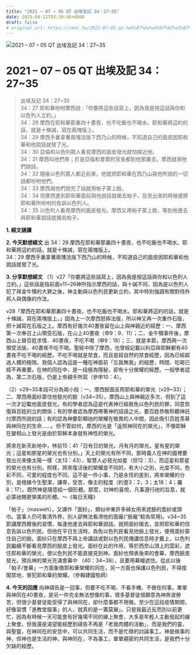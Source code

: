 ```yaml
---
title: "2021 – 07 – 05 QT 出埃及記 34：27~35"
date: 2025-04-12T03:39:46+0800
draft: false
# original_url: https://cmtc.tw/2021-07-05-qt-%e5%87%ba%e5%9f%83%e5%8f%8a%e8%a8%98-34%ef%bc%9a2735
---
```


![2021 – 07 – 05 QT 出埃及記 34：27\~35](/images/qt.jpg   "2021 – 07 – 05 QT 出埃及記 34：27\~35")

# 2021 – 07 – 05 QT 出埃及記 34：27\~35

> 出埃及記 34：27\~35  
> 34：27 耶和華吩咐摩西說：「你要將這些話寫上，因為我是按這話與你和以色列人立約。」  
> 34：28 摩西在耶和華那裏四十晝夜，也不吃飯也不喝水。耶和華將這約的話，就是十條誡，寫在兩塊版上。  
> 34：29 摩西手裏拿著兩塊法版下西乃山的時候，不知道自己的面皮因耶和華和他說話就發了光。  
> 34：30 亞倫和以色列眾人看見摩西的面皮發光就怕挨近他。  
> 34：31 摩西叫他們來；於是亞倫和會眾的官長都到他那裏去，摩西就與他們說話。  
> 34：32 隨後以色列眾人都近前來，他就把耶和華在西乃山與他所說的一切話都吩咐他們。  
> 34：33 摩西與他們說完了話就用帕子蒙上臉。  
> 34：34 但摩西進到耶和華面前與他說話就揭去帕子，及至出來的時候便將耶和華所吩咐的告訴以色列人。  
> 34：35 以色列人看見摩西的面皮發光。摩西又用帕子蒙上臉，等到他進去與耶和華說話就揭去帕子。

**1. 經文誦讀**

**2.  今天默想經文**
出 34：28 摩西在耶和華那裏四十晝夜，也不吃飯也不喝水。耶和華將這約的話，就是十條誡，寫在兩塊版上。  
34：29 摩西手裏拿著兩塊法版下西乃山的時候，不知道自己的面皮因耶和華和他說話就發了光。

**3. 分享默想經文**
（1）v27「你要將這些話寫上，因為我是按這話與你和以色列人立約。」這些話是指前面v11\~26神所指示摩西的話，與十誡不同，因為是以色列人犯了拜金牛犢的大罪之後，神主動與以色列民更新立約，其中特別強調有關對待外邦人與偶像的作法。

v28「摩西在耶和華那裏四十晝夜，也不吃飯也不喝水。耶和華將這約的話，就是十條誡，寫在兩塊版上。」因為上一次摩西怒摔法版，所以神又再一次重作石版，把十誡寫在石版之上。摩西有好幾次40晝夜留在山上與神親近的經歷：一、摩西第一次奉召上山領受石版，在山上40晝夜（申9：9、11）；二、金牛犢事件後，摩西山上替百姓求情．40晝夜，不吃不喝（申9：18）；三、就是本節，摩西再一次領受法版，40晝夜不吃不喝。聖經中除了摩西，也曾經記載以利亞與耶穌都有40晝夜不吃不喝的經歷。不吃不喝就是禁食，而且是超自然的禁食經歷，因為已經超過人體的極限。我個人認為這是一種在神面前「忘我無我」的經歷，時間、吃喝已經不再重要。在神的同在中，是一段極為隱秘，卻有十分榮耀的經歷。一般學者認為，第二次石版，仍是上帝親手所寫（參申10：4）。

（2）v29\~35本段可分為兩小段：一、摩西臉面反照耶和華的榮光（v29\~33）；二、摩西用面紗蒙住他發光的臉（v34\~35）。摩西山上與神親近多次，但到了這一次才記載他面皮發光，有的學者認為這是代表神已經赦免以色列民的罪，同意恢復與百姓的立約關係；有的學者認為摩西帶著神的話語之光，要百姓恭敬聆聽神託付摩西所說的話；有的認為神要彰顯祂的榮耀在敬畏的人中間，因此吸引百姓羡慕與神同在的生命……。但不管如何，摩西的光是「返照神同在的榮光」，不像耶穌在變相山上發光是由於耶穌本身就有神性的榮光。

將來在新天新地中，林前15：41「日有日的榮光，月有月的榮光，星有星的榮光；這星和那星的榮光也有分別。」天上的榮光有所不同，那時義人在神的國裡要發出光來像太陽一樣（太13：43），智慧人必發光如星（但12：3），而這星和那星的榮光也有分別。照樣，將來復活後的榮耀是不同的，有大小之別，光度不同，色彩不同，可愛的程度也不同。這不是一件小事，乃是永恆的差別，將來榮耀的分別，是根據今生聖潔，謙卑，受苦，像主的程度（約壹3：2，3；太18：4；羅8：17）。既然神是隨意給一個形體。那麼，討神的喜悅，凡事遵行祂的旨意，就必蒙祂賜更榮美的形體。～《每日天糧》

「帕子」（masweh），又譯作「面紗」，類似中東許多婦女用來遮臉的面紗或頭巾。當事人仍可看清外界，別人卻無法看清他的面龐(“臉龐”較為常用)。v34\~35節講摩西爾後的習慣，每逢他進去與耶和華說話，就把面紗揭去，並把耶和華的信息告訴以色列民。但他在平日生活時，為免以色列民看見他臉上發光，便用面紗蒙住自己的臉。面紗只在摩西不與上帝講話或對以色列民傳講信息時才戴上，以色列民繼續不斷看見摩西的臉皮上發光。面紗在此的作用，等於西奈山頂上的雲彩，遮住耶和華的榮光，使以色列民不能直接見到神。面紗也預表後來的會幕，摩西臉皮發光，預兆神的榮光充滿會幕中 （40：34\~38），且要用幕幔遮住。從此以後「帕子/會幕」一方面象徵耶和華榮耀的同在，另一方面也保護以色列民，不得擅闖禁地，冒犯耶和華的榮耀。（參賴建國牧師）

**4. 今天的回應**
向神禱告是一回事，但要不吃不喝、不看手機、不做任何事，單單與神同在40晝夜，是另一件完全無法想像的事。很多基督徒很願意為神奔波勞苦，但很少基督徒能受得了與神同在，卻什麼事都不用做。至少在這段疫情期間，好像習慣「進教堂服事」的人，就真的是一籌莫展」。只是我最近反而別以前更忙，因為有時候一天可能會有好幾場不同的線上聚會，大多是年輕人主動發起的線上聚會。但我還是渴望能經歷到禱告不再是「老我肉體的活動」，而是我們的靈，與聖靈，在神同在的安息中，可以共同生活，而不是忙碌的討論事工。神是做事的神，但神也是生活的神，與神同在，不為事工，單單親密的共同生活，是我們十分欠缺的經歷。
